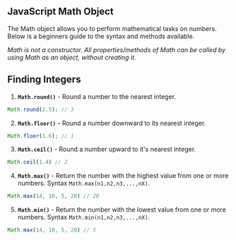 ## JavaScript Math Object
The Math object allows you to perform mathematical tasks on numbers. Below is a beginners guide to the syntax and methods available.

*Math is not a constructor. All properties/methods of Math can be called by using Math as an object, without creating it.*

## Finding Integers

1. **`Math.round()`** - Round a number to the nearest integer.
```javascript
Math.round(2.5); // 3
```
2. **`Math.floor()`** - Round a number downward to its nearest integer.
```javascript
Math.floor(1.6); // 1
```
3. **`Math.ceil()`** - Round a number upward to it's nearest integer.
```javascript
Math.ceil(1.4) // 2
```
4. **`Math.max()`** - Return the number with the highest value from one or more numbers. Syntax `Math.max(n1,n2,n3,...,nX)`.
```javascript
Math.max(14, 10, 5, 20) // 20
```
5. **`Math.min()`** - Return the number with the lowest value from one or more numbers. Syntax `Math.min(n1,n2,n3,...,nX)`.
```javascript
Math.max(14, 10, 5, 20) // 5
```


